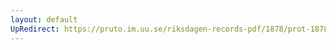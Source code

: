 ```yaml
---
layout: default
UpRedirect: https://pruto.im.uu.se/riksdagen-records-pdf/1878/prot-1878--fk--043/prot-1878--fk--043_013.pdf
---
```

